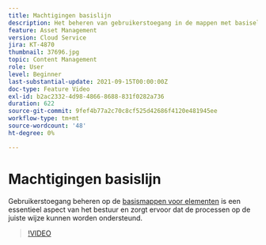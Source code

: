 ```yaml
---
title: Machtigingen basislijn
description: Het beheren van gebruikerstoegang in de mappen met basiselementen is een essentieel aspect van het beheer en zorgt ervoor dat de processen correct worden ondersteund.
feature: Asset Management
version: Cloud Service
jira: KT-4870
thumbnail: 37696.jpg
topic: Content Management
role: User
level: Beginner
last-substantial-update: 2021-09-15T00:00:00Z
doc-type: Feature Video
exl-id: b2ac2332-4d98-4866-8688-831f0282a736
duration: 622
source-git-commit: 9fef4b77a2c70c8cf525d42686f4120e481945ee
workflow-type: tm+mt
source-wordcount: '48'
ht-degree: 0%

---
```


# Machtigingen basislijn

Gebruikerstoegang beheren op de [basismappen voor elementen](./baseline-folders.md) is een essentieel aspect van het bestuur en zorgt ervoor dat de processen op de juiste wijze kunnen worden ondersteund.

>[!VIDEO](https://video.tv.adobe.com/v/37696?quality=12&learn=on)
